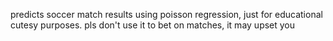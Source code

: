 predicts soccer match results using poisson regression, just for educational cutesy purposes. pls don't use it to bet on matches, it may upset you
